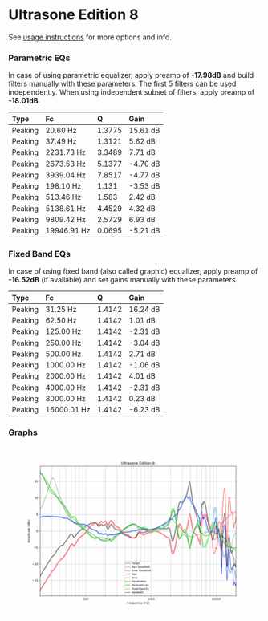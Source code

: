 # Ultrasone Edition 8
See [usage instructions](https://github.com/jaakkopasanen/AutoEq#usage) for more options and info.

### Parametric EQs
In case of using parametric equalizer, apply preamp of **-17.98dB** and build filters manually
with these parameters. The first 5 filters can be used independently.
When using independent subset of filters, apply preamp of **-18.01dB**.

| Type    | Fc          |      Q | Gain     |
|:--------|:------------|:-------|:---------|
| Peaking | 20.60 Hz    | 1.3775 | 15.61 dB |
| Peaking | 37.49 Hz    | 1.3121 | 5.62 dB  |
| Peaking | 2231.73 Hz  | 3.3489 | 7.71 dB  |
| Peaking | 2673.53 Hz  | 5.1377 | -4.70 dB |
| Peaking | 3939.04 Hz  | 7.8517 | -4.77 dB |
| Peaking | 198.10 Hz   | 1.131  | -3.53 dB |
| Peaking | 513.46 Hz   | 1.583  | 2.42 dB  |
| Peaking | 5138.61 Hz  | 4.4529 | 4.32 dB  |
| Peaking | 9809.42 Hz  | 2.5729 | 6.93 dB  |
| Peaking | 19946.91 Hz | 0.0695 | -5.21 dB |

### Fixed Band EQs
In case of using fixed band (also called graphic) equalizer, apply preamp of **-16.52dB**
(if available) and set gains manually with these parameters.

| Type    | Fc          |      Q | Gain     |
|:--------|:------------|:-------|:---------|
| Peaking | 31.25 Hz    | 1.4142 | 16.24 dB |
| Peaking | 62.50 Hz    | 1.4142 | 1.01 dB  |
| Peaking | 125.00 Hz   | 1.4142 | -2.31 dB |
| Peaking | 250.00 Hz   | 1.4142 | -3.04 dB |
| Peaking | 500.00 Hz   | 1.4142 | 2.71 dB  |
| Peaking | 1000.00 Hz  | 1.4142 | -1.06 dB |
| Peaking | 2000.00 Hz  | 1.4142 | 4.01 dB  |
| Peaking | 4000.00 Hz  | 1.4142 | -2.31 dB |
| Peaking | 8000.00 Hz  | 1.4142 | 0.23 dB  |
| Peaking | 16000.01 Hz | 1.4142 | -6.23 dB |

### Graphs
![](./Ultrasone%20Edition%208.png)